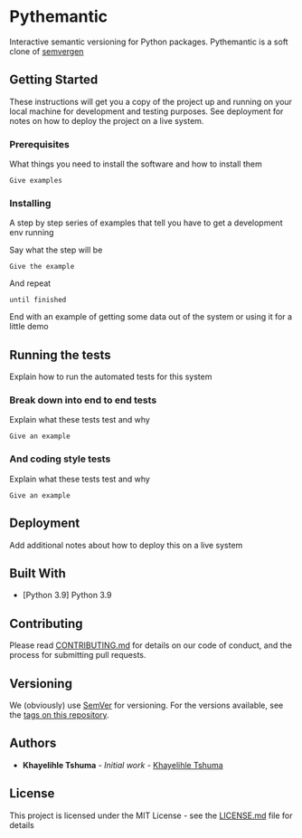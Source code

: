# Pythemantic

Interactive semantic versioning for Python packages.
Pythemantic is a soft clone of [semvergen](https://github.com/brendon9x/semvergen)

## Getting Started

These instructions will get you a copy of the project up and running on your local machine for development and testing purposes. See deployment for notes on how to deploy the project on a live system.

### Prerequisites

What things you need to install the software and how to install them

```
Give examples
```

### Installing

A step by step series of examples that tell you have to get a development env running

Say what the step will be

```
Give the example
```

And repeat

```
until finished
```

End with an example of getting some data out of the system or using it for a little demo

## Running the tests

Explain how to run the automated tests for this system

### Break down into end to end tests

Explain what these tests test and why

```
Give an example
```

### And coding style tests

Explain what these tests test and why

```
Give an example
```

## Deployment

Add additional notes about how to deploy this on a live system

## Built With

* [Python 3.9] Python 3.9

## Contributing

Please read [CONTRIBUTING.md](CONTRIBUTING.md) for details on our code of conduct, and the process for submitting pull requests.

## Versioning

We (obviously) use [SemVer](http://semver.org/) for versioning. For the versions available, see the [tags on this repository](https://github.com/iamkhaya/datax/tags).

## Authors

* **Khayelihle Tshuma** - *Initial work* - [Khayelihle Tshuma](https://github.com/iamkhaya)

## License

This project is licensed under the MIT License - see the [LICENSE.md](LICENSE.md) file for details
